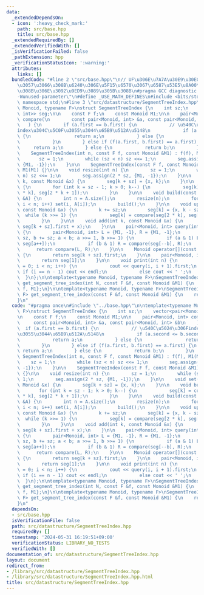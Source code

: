 ```yaml
---
data:
  _extendedDependsOn:
  - icon: ':heavy_check_mark:'
    path: src/base.hpp
    title: src/base.hpp
  _extendedRequiredBy: []
  _extendedVerifiedWith: []
  _isVerificationFailed: false
  _pathExtension: hpp
  _verificationStatusIcon: ':warning:'
  attributes:
    links: []
  bundledCode: "#line 2 \"src/base.hpp\"\n// UF\u306E\u7A7A\u30E9\u30E0\u30C0\u6E21\
    \u3057\u3066\u308B\u6240\u306E\u5F15\u6570\u3067\u6587\u53E5\u8A00\u308F\u308C\
    \u308B\u306E\u3092\u9ED9\u3089\u305B\u308B\n#pragma GCC diagnostic ignored \"\
    -Wunused-parameter\"\n#define _USE_MATH_DEFINES\n#include <bits/stdc++.h>\nusing\
    \ namespace std;\n#line 3 \"src/datastructure/SegmentTreeIndex.hpp\"\n\ntemplate<typename\
    \ Monoid, typename F>\nstruct SegmentTreeIndex {\n    int sz;\n    vector<pair<Monoid,\
    \ int>> seg;\n\n    const F f;\n    const Monoid M1;\n\n    pair<Monoid, int>\
    \ compare(\n        const pair<Monoid, int> &a, const pair<Monoid, int> &b\n \
    \   ) {\n        if (a.first == b.first) {\n            // \u540C\u5024\u306F\
    index\u304C\u5C0F\u3055\u3044\u65B9\u512A\u5148\n            if (a.second <= b.second)\
    \ {\n                return a;\n            } else {\n                return b;\n\
    \            }\n        } else if (f(a.first, b.first) == a.first) {\n       \
    \     return a;\n        } else {\n            return b;\n        }\n    }\n\n\
    \    SegmentTreeIndex(int n, const F f, const Monoid &M1) : f(f), M1(M1) {\n \
    \       sz = 1;\n        while (sz < n) sz <<= 1;\n        seg.assign(2 * sz,\
    \ {M1, -1});\n    }\n\n    SegmentTreeIndex(const F f, const Monoid &M1) : f(f),\
    \ M1(M1) {}\n\n    void resize(int n) {\n        sz = 1;\n        while (sz <\
    \ n) sz <<= 1;\n        seg.assign(2 * sz, {M1, -1});\n    }\n\n    void set(int\
    \ k, const Monoid &x) {\n        seg[k + sz] = {x, k};\n    }\n\n    void build()\
    \ {\n        for (int k = sz - 1; k > 0; k--) {\n            seg[k] = compare(seg[2\
    \ * k], seg[2 * k + 1]);\n        }\n    }\n\n    void build(const vector<Monoid>\
    \ &A) {\n        int n = A.size();\n        resize(n);\n        for (int i = 0;\
    \ i < n; i++) set(i, A[i]);\n        build();\n    }\n\n    void update(int k,\
    \ const Monoid &x) {\n        k += sz;\n        seg[k] = {x, k - sz};\n      \
    \  while (k >>= 1) {\n            seg[k] = compare(seg[2 * k], seg[2 * k + 1]);\n\
    \        }\n    }\n\n    void add(int k, const Monoid &x) {\n        update(k,\
    \ seg[k + sz].first + x);\n    }\n\n    pair<Monoid, int> query(int a, int b)\
    \ {\n        pair<Monoid, int> L = {M1, -1}, R = {M1, -1};\n        for (a +=\
    \ sz, b += sz; a < b; a >>= 1, b >>= 1) {\n            if (a & 1) L = compare(L,\
    \ seg[a++]);\n            if (b & 1) R = compare(seg[--b], R);\n        }\n  \
    \      return compare(L, R);\n    }\n\n    Monoid operator[](const int &k) const\
    \ {\n        return seg[k + sz].first;\n    }\n\n    pair<Monoid, int> all() {\n\
    \        return seg[1];\n    }\n\n    void print(int n) {\n        for (int i\
    \ = 0; i < n; i++) {\n            cout << query(i, i + 1).first;\n           \
    \ if (i == n - 1) cout << endl;\n            else cout << ' ';\n        }\n  \
    \  }\n};\n\ntemplate<typename Monoid, typename F>\nSegmentTreeIndex<Monoid, F>\
    \ get_segment_tree_index(int N, const F &f, const Monoid &M1) {\n    return {N,\
    \ f, M1};\n}\n\ntemplate<typename Monoid, typename F>\nSegmentTreeIndex<Monoid,\
    \ F> get_segment_tree_index(const F &f, const Monoid &M1) {\n    return {f, M1};\n\
    }\n"
  code: "#pragma once\n#include \"../base.hpp\"\n\ntemplate<typename Monoid, typename\
    \ F>\nstruct SegmentTreeIndex {\n    int sz;\n    vector<pair<Monoid, int>> seg;\n\
    \n    const F f;\n    const Monoid M1;\n\n    pair<Monoid, int> compare(\n   \
    \     const pair<Monoid, int> &a, const pair<Monoid, int> &b\n    ) {\n      \
    \  if (a.first == b.first) {\n            // \u540C\u5024\u306Findex\u304C\u5C0F\
    \u3055\u3044\u65B9\u512A\u5148\n            if (a.second <= b.second) {\n    \
    \            return a;\n            } else {\n                return b;\n    \
    \        }\n        } else if (f(a.first, b.first) == a.first) {\n           \
    \ return a;\n        } else {\n            return b;\n        }\n    }\n\n   \
    \ SegmentTreeIndex(int n, const F f, const Monoid &M1) : f(f), M1(M1) {\n    \
    \    sz = 1;\n        while (sz < n) sz <<= 1;\n        seg.assign(2 * sz, {M1,\
    \ -1});\n    }\n\n    SegmentTreeIndex(const F f, const Monoid &M1) : f(f), M1(M1)\
    \ {}\n\n    void resize(int n) {\n        sz = 1;\n        while (sz < n) sz <<=\
    \ 1;\n        seg.assign(2 * sz, {M1, -1});\n    }\n\n    void set(int k, const\
    \ Monoid &x) {\n        seg[k + sz] = {x, k};\n    }\n\n    void build() {\n \
    \       for (int k = sz - 1; k > 0; k--) {\n            seg[k] = compare(seg[2\
    \ * k], seg[2 * k + 1]);\n        }\n    }\n\n    void build(const vector<Monoid>\
    \ &A) {\n        int n = A.size();\n        resize(n);\n        for (int i = 0;\
    \ i < n; i++) set(i, A[i]);\n        build();\n    }\n\n    void update(int k,\
    \ const Monoid &x) {\n        k += sz;\n        seg[k] = {x, k - sz};\n      \
    \  while (k >>= 1) {\n            seg[k] = compare(seg[2 * k], seg[2 * k + 1]);\n\
    \        }\n    }\n\n    void add(int k, const Monoid &x) {\n        update(k,\
    \ seg[k + sz].first + x);\n    }\n\n    pair<Monoid, int> query(int a, int b)\
    \ {\n        pair<Monoid, int> L = {M1, -1}, R = {M1, -1};\n        for (a +=\
    \ sz, b += sz; a < b; a >>= 1, b >>= 1) {\n            if (a & 1) L = compare(L,\
    \ seg[a++]);\n            if (b & 1) R = compare(seg[--b], R);\n        }\n  \
    \      return compare(L, R);\n    }\n\n    Monoid operator[](const int &k) const\
    \ {\n        return seg[k + sz].first;\n    }\n\n    pair<Monoid, int> all() {\n\
    \        return seg[1];\n    }\n\n    void print(int n) {\n        for (int i\
    \ = 0; i < n; i++) {\n            cout << query(i, i + 1).first;\n           \
    \ if (i == n - 1) cout << endl;\n            else cout << ' ';\n        }\n  \
    \  }\n};\n\ntemplate<typename Monoid, typename F>\nSegmentTreeIndex<Monoid, F>\
    \ get_segment_tree_index(int N, const F &f, const Monoid &M1) {\n    return {N,\
    \ f, M1};\n}\n\ntemplate<typename Monoid, typename F>\nSegmentTreeIndex<Monoid,\
    \ F> get_segment_tree_index(const F &f, const Monoid &M1) {\n    return {f, M1};\n\
    }\n"
  dependsOn:
  - src/base.hpp
  isVerificationFile: false
  path: src/datastructure/SegmentTreeIndex.hpp
  requiredBy: []
  timestamp: '2024-05-31 16:19:51+09:00'
  verificationStatus: LIBRARY_NO_TESTS
  verifiedWith: []
documentation_of: src/datastructure/SegmentTreeIndex.hpp
layout: document
redirect_from:
- /library/src/datastructure/SegmentTreeIndex.hpp
- /library/src/datastructure/SegmentTreeIndex.hpp.html
title: src/datastructure/SegmentTreeIndex.hpp
---
```

